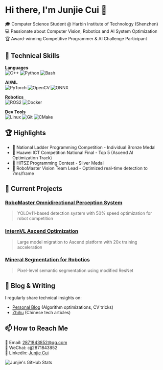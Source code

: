 # Hi there, I'm Junjie Cui 👋

🎓 Computer Science Student @ Harbin Institute of Technology (Shenzhen)  
💻 Passionate about Computer Vision, Robotics and AI System Optimization  
🏆 Award-winning Competitive Programmer & AI Challenge Participant  

## 🔧 Technical Skills

**Languages**  
![C++](https://img.shields.io/badge/-C++-00599C?style=flat&logo=c%2B%2B&logoColor=white)
![Python](https://img.shields.io/badge/-Python-3776AB?style=flat&logo=python&logoColor=white)
![Bash](https://img.shields.io/badge/-Bash-4EAA25?style=flat&logo=gnu-bash&logoColor=white)

**AI/ML**  
![PyTorch](https://img.shields.io/badge/-PyTorch-EE4C2C?style=flat&logo=pytorch&logoColor=white)
![OpenCV](https://img.shields.io/badge/-OpenCV-5C3EE8?style=flat&logo=opencv&logoColor=white)
![ONNX](https://img.shields.io/badge/-ONNX-005CED?style=flat&logo=onnx&logoColor=white)

**Robotics**  
![ROS2](https://img.shields.io/badge/-ROS2-22314E?style=flat&logo=ros&logoColor=white)
![Docker](https://img.shields.io/badge/-Docker-2496ED?style=flat&logo=docker&logoColor=white)

**Dev Tools**  
![Linux](https://img.shields.io/badge/-Linux-FCC624?style=flat&logo=linux&logoColor=black)
![Git](https://img.shields.io/badge/-Git-F05032?style=flat&logo=git&logoColor=white)
![CMake](https://img.shields.io/badge/-CMake-064F8C?style=flat&logo=cmake&logoColor=white)

## 🏆 Highlights

- 🥉 National Ladder Programming Competition - Individual Bronze Medal
- 🥇 Huawei ICT Competition National Final - Top 5 (Ascend AI Optimization Track)
- 🥈 HITSZ Programming Contest - Silver Medal
- 🤖 RoboMaster Vision Team Lead - Optimized real-time detection to 7ms/frame

## 🔭 Current Projects

### [RoboMaster Omnidirectional Perception System](https://github.com/cuijunjie18/robo-perception)
> YOLOv11-based detection system with 50% speed optimization for robot competition

### [InternVL Ascend Optimization](https://github.com/cuijunjie18/internvl-ascend)  
> Large model migration to Ascend platform with 20x training acceleration

### [Mineral Segmentation for Robotics](https://github.com/cuijunjie18/robo-segmentation)  
> Pixel-level semantic segmentation using modified ResNet

## 📝 Blog & Writing

I regularly share technical insights on:
- [Personal Blog](https://cuijunjie18.github.io/blog) (Algorithm optimizations, CV tricks)
- [Zhihu](https://www.zhihu.com/people/jun-jie-36-67) (Chinese tech articles)

## 📫 How to Reach Me

📧 Email: 2871843852@qq.com  
📱 WeChat: cjj2871843852  
💼 LinkedIn: [Junjie Cui](https://www.linkedin.com/in/junjie-cui-18)

![Junjie's GitHub Stats](https://github-readme-stats.vercel.app/api?username=cuijunjie18&show_icons=true&theme=radical)
